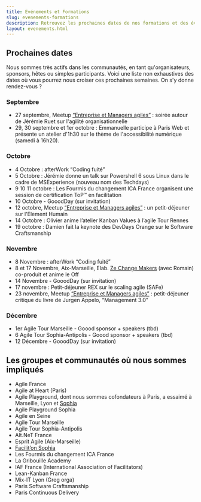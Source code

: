```yaml
---
title: Evénements et Formations
slug: evenements-formations
description: Retrouvez les prochaines dates de nos formations et des événements ouverts au public où vous pouvez nous rencontrer.
layout: evenements.html
---
```


## Prochaines dates ##
Nous sommes très actifs dans les communautés, en tant qu'organisateurs, sponsors, hêtes ou simples participants. Voici une liste non exhaustives des dates où vous pourrez nous croiser ces prochaines semaines. On s'y donne rendez-vous ?

### Septembre ###
* 27 septembre, Meetup [“Entreprise et Managers agiles”](http://www.meetup.com/fr-FR/entreprise-agile) : soirée autour de Jérémie Ruet sur l'agilité organisationnelle
* 29, 30 septembre et 1er octobre : Emmanuelle participe à Paris Web et présente un atelier d'1h30 sur le thème de l'accessibilité numérique (samedi à 16h20).

### Octobre ###
* 4 Octobre : afterWork “Coding fuité”
* 5 Octobre : Jérémie donne un talk sur Powershell 6 sous Linux dans le cadre de MSExperience (nouveau nom des Techdays)
* 9 10 11 octobre : Les Fourmis du changement ICA France organisent une session de certification ToP&trade; en facilitation
* 10 Octobre - GooodDay (sur invitation)
* 12 octobre, Meetup [“Entreprise et Managers agiles”](http://www.meetup.com/fr-FR/entreprise-agile) : un petit-déjeuner sur l'Element Humain
* 14 Octobre : Olivier anime l’atelier Kanban Values à l’agile Tour Rennes
* 19 octobre : Damien fait la keynote des DevDays Orange sur le Software Craftsmanship

### Novembre ###
* 8 Novembre : afterWork “Coding fuité”
* 8 et 17 Novembre, Aix-Marseille, Elab. [Ze Change Makers](http://zechangemakers.com) (avec Romain) co-produit et anime le Off
* 14 Novembre - GooodDay (sur invitation)
* 17 novembre : Petit-déjeuner REX sur le scaling agile (SAFe)
* 23 novembre, Meetup [“Entreprise et Managers agiles”](http://www.meetup.com/fr-FR/entreprise-agile) : petit-déjeuner critique du livre de Jurgen Appelo, “Management 3.0”

### Décembre ###
* 1er Agile Tour Marseille - Goood sponsor + speakers (tbd)
* 6 Agile Tour Sophia-Antipolis - Goood sponsor + speakers (tbd)
* 12 Décembre - GooodDay (sur invitation)

## Les groupes et communautés où nous sommes impliqués ##
* Agile France 
* Agile at Heart (Paris)
* Agile Playground, dont nous sommes cofondateurs à Paris, a essaimé à Marseille, Lyon et [Sophia](http://www.meetup.com/Agile-Play-Ground/)
* Agile Playground Sophia
* Agile en Seine
* Agile Tour Marseille
* Agile Tour Sophia-Antipolis
* Alt.NeT France
* Esprit Agile (Aix-Marseille)
* [Facilit’on Sophia](http://www.meetup.com/FacilitON/)  
* Les Fourmis du changement ICA France
* La Gribouille Academy
* IAF France (International Association of Facilitators)
* Lean-Kanban France
* Mix-IT Lyon (Greg orga)
* Paris Software Craftsmanship
* Paris Continuous Delivery 
